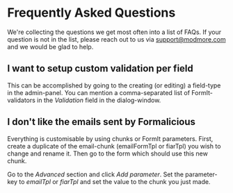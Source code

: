 # Frequently Asked Questions
We're collecting the questions we get most often into a list of FAQs. If your question is not in the list, please reach out to us via support@modmore.com and we would be glad to help.

## I want to setup custom validation per field
This can be accomplished by going to the creating (or editing) a field-type in the admin-panel. You can mention a comma-separated list of FormIt-validators in the _Validation_ field in the dialog-window.

## I don't like the emails sent by Formalicious
Everything is customisable by using chunks or FormIt parameters. First, create a duplicate of the email-chunk (emailFormTpl or fiarTpl) you wish to change and rename it. Then go to the form which should use this new chunk.

Go to the _Advanced_ section and click _Add parameter_. Set the parameter-key to _emailTpl_ or _fiarTpl_ and set the value to the chunk you just made.